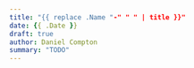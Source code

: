 ```yaml
---
title: "{{ replace .Name "-" " " | title }}"
date: {{ .Date }}
draft: true
author: Daniel Compton
summary: "TODO"
---
```

